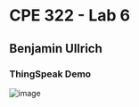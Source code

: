 # CPE 322 - Lab 6

## Benjamin Ullrich

### ThingSpeak Demo
![image](https://github.com/BenUllrich/CPE-322-Work/assets/108437018/765ffaa4-fbff-4f87-9704-9ba9e3b914ef)

